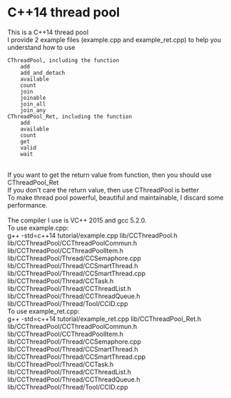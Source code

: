 # C++14 thread pool
This is a C++14 thread pool<br/>
I provide 2 example files (example.cpp and example_ret.cpp) to help you understand how to use

	CThreadPool, including the function
		add
		add_and_detach
		available
		count
		join
		joinable
		join_all
		join_any
	CThreadPool_Ret, including the function
		add
		available
		count
		get
		valid
		wait
<br/>
If you want to get the return value from function, then you should use CThreadPool_Ret<br/>
If you don't care the return value, then use CThreadPool is better<br/>
To make thread pool powerful, beautiful and maintainable, I discard some performance.
<br/><br/>
The compiler I use is VC++ 2015 and gcc 5.2.0.<br/>
To use example.cpp:<br/>
g++ -std=c++14 tutorial/example.cpp lib/CCThreadPool.h lib/CCThreadPool/CCThreadPoolCommun.h lib/CCThreadPool/CCThreadPoolItem.h lib/CCThreadPool/Thread/CCSemaphore.cpp lib/CCThreadPool/Thread/CCSmartThread.h lib/CCThreadPool/Thread/CCSmartThread.cpp lib/CCThreadPool/Thread/CCTask.h lib/CCThreadPool/Thread/CCThreadList.h lib/CCThreadPool/Thread/CCThreadQueue.h lib/CCThreadPool/Thread/Tool/CCID.cpp<br/>
To use example_ret.cpp:<br/>
g++ -std=c++14 tutorial/example_ret.cpp lib/CCThreadPool_Ret.h lib/CCThreadPool/CCThreadPoolCommun.h lib/CCThreadPool/CCThreadPoolItem.h lib/CCThreadPool/Thread/CCSemaphore.cpp lib/CCThreadPool/Thread/CCSmartThread.h lib/CCThreadPool/Thread/CCSmartThread.cpp lib/CCThreadPool/Thread/CCTask.h lib/CCThreadPool/Thread/CCThreadList.h lib/CCThreadPool/Thread/CCThreadQueue.h lib/CCThreadPool/Thread/Tool/CCID.cpp
